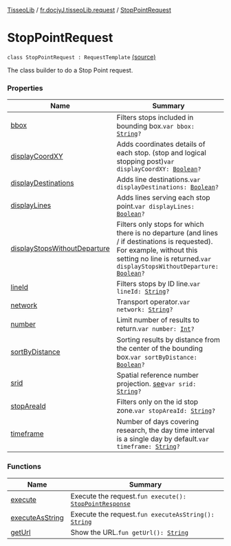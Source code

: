 [TisseoLib](../../index.md) / [fr.docjyJ.tisseoLib.request](../index.md) / [StopPointRequest](./index.md)

# StopPointRequest

`class StopPointRequest : RequestTemplate` [(source)](https://github.com/docjyj/tisseoLib/tree/master/src/main/kotlin/fr/docjyJ/tisseoLib/request/StopPointRequest.kt#L29)

The class builder to do a Stop Point request.

### Properties

| Name | Summary |
|---|---|
| [bbox](bbox.md) | Filters stops included in bounding box.`var bbox: `[`String`](https://kotlinlang.org/api/latest/jvm/stdlib/kotlin/-string/index.html)`?` |
| [displayCoordXY](display-coord-x-y.md) | Adds coordinates details of each stop. (stop and logical stopping post)`var displayCoordXY: `[`Boolean`](https://kotlinlang.org/api/latest/jvm/stdlib/kotlin/-boolean/index.html)`?` |
| [displayDestinations](display-destinations.md) | Adds line destinations.`var displayDestinations: `[`Boolean`](https://kotlinlang.org/api/latest/jvm/stdlib/kotlin/-boolean/index.html)`?` |
| [displayLines](display-lines.md) | Adds lines serving each stop point.`var displayLines: `[`Boolean`](https://kotlinlang.org/api/latest/jvm/stdlib/kotlin/-boolean/index.html)`?` |
| [displayStopsWithoutDeparture](display-stops-without-departure.md) | Filters only stops for which there is no departure (and lines / if destinations is requested). For example, without this setting no line is returned.`var displayStopsWithoutDeparture: `[`Boolean`](https://kotlinlang.org/api/latest/jvm/stdlib/kotlin/-boolean/index.html)`?` |
| [lineId](line-id.md) | Filters stops by ID line.`var lineId: `[`String`](https://kotlinlang.org/api/latest/jvm/stdlib/kotlin/-string/index.html)`?` |
| [network](network.md) | Transport operator.`var network: `[`String`](https://kotlinlang.org/api/latest/jvm/stdlib/kotlin/-string/index.html)`?` |
| [number](number.md) | Limit number of results to return.`var number: `[`Int`](https://kotlinlang.org/api/latest/jvm/stdlib/kotlin/-int/index.html)`?` |
| [sortByDistance](sort-by-distance.md) | Sorting results by distance from the center of the bounding box.`var sortByDistance: `[`Boolean`](https://kotlinlang.org/api/latest/jvm/stdlib/kotlin/-boolean/index.html)`?` |
| [srid](srid.md) | Spatial reference number projection. [see](https://en.wikipedia.org/wiki/SRID)`var srid: `[`String`](https://kotlinlang.org/api/latest/jvm/stdlib/kotlin/-string/index.html)`?` |
| [stopAreaId](stop-area-id.md) | Filters only on the id stop zone.`var stopAreaId: `[`String`](https://kotlinlang.org/api/latest/jvm/stdlib/kotlin/-string/index.html)`?` |
| [timeframe](timeframe.md) | Number of days covering research, the day time interval is a single day by default.`var timeframe: `[`String`](https://kotlinlang.org/api/latest/jvm/stdlib/kotlin/-string/index.html)`?` |

### Functions

| Name | Summary |
|---|---|
| [execute](execute.md) | Execute the request.`fun execute(): `[`StopPointResponse`](../../fr.docjy-j.tisseo-lib.response/-stop-point-response/index.md) |
| [executeAsString](execute-as-string.md) | Execute the request.`fun executeAsString(): `[`String`](https://kotlinlang.org/api/latest/jvm/stdlib/kotlin/-string/index.html) |
| [getUrl](get-url.md) | Show the URL.`fun getUrl(): `[`String`](https://kotlinlang.org/api/latest/jvm/stdlib/kotlin/-string/index.html) |
